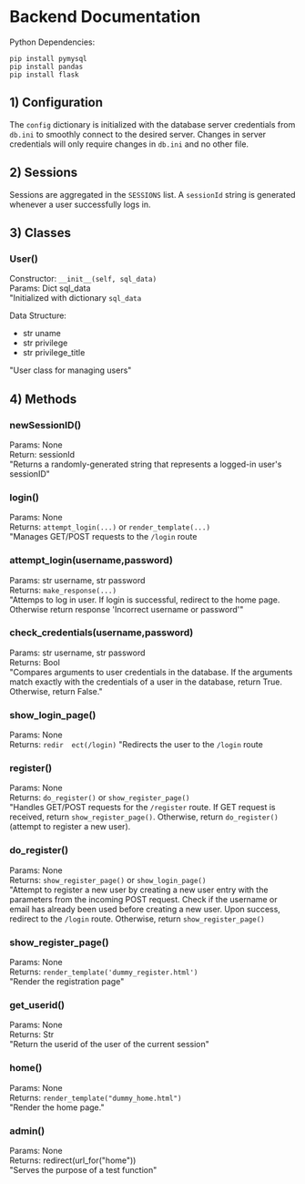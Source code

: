 # Backend Documentation

Python Dependencies:
```
pip install pymysql
pip install pandas
pip install flask
```

## 1) Configuration

The `config` dictionary is initialized with the database server credentials from `db.ini` to smoothly connect to the desired server. Changes in server credentials will only require changes in `db.ini` and no other file.

## 2) Sessions

Sessions are aggregated in the `SESSIONS` list. A `sessionId` string is generated whenever a user successfully logs in.

## 3) Classes

### User()

Constructor: `__init__(self, sql_data)`  
    Params: Dict sql_data  
    "Initialized with dictionary `sql_data`   

Data Structure:
- str uname
- str privilege
- str privilege_title

"User class for managing users"

## 4) Methods

### newSessionID()
Params: None  
Return: sessionId  
"Returns a randomly-generated string that represents a logged-in user's sessionID"  

### login()
Params: None  
Returns: `attempt_login(...)` or `render_template(...)`  
"Manages GET/POST requests to the `/login` route  

### attempt_login(username,password)
Params: str username, str password  
Returns: `make_response(...)`  
"Attemps to log in user. If login is successful, redirect to the home page. Otherwise return response 'Incorrect username or password'"  

### check_credentials(username,password)
Params: str username, str password  
Returns: Bool  
"Compares arguments to user credentials in the database. If the arguments match exactly with the credentials of a user in the database, return True. Otherwise, return False."  

### show_login_page()
Params: None  
Returns: `redir  ect(/login)`
"Redirects the user to the `/login` route  

### register()
Params: None  
Returns: `do_register()` or `show_register_page()`  
"Handles GET/POST requests for the `/register` route. If GET request is received, return `show_register_page()`. Otherwise, return `do_register()` (attempt to register a new user).  

### do_register()
Params: None  
Returns: `show_register_page()` or `show_login_page()`  
"Attempt to register a new user by creating a new user entry with the parameters from the incoming POST request. Check if the username or email has already been used before creating a new user. Upon success, redirect to the `/login` route. Otherwise, return `show_register_page()`  

### show_register_page()
Params: None  
Returns: `render_template('dummy_register.html')`  
"Render the registration page"  

### get_userid()
Params: None  
Returns: Str  
"Return the userid of the user of the current session"  

### home()
Params: None  
Returns: `render_template("dummy_home.html")`  
"Render the home page."  

### admin()
Params: None  
Returns: redirect(url_for("home"))  
"Serves the purpose of a test function"  